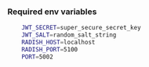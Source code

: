 ### Required env variables

```bash
    JWT_SECRET=super_secure_secret_key
    JWT_SALT=random_salt_string
    RADISH_HOST=localhost
    RADISH_PORT=5100
    PORT=5002
```